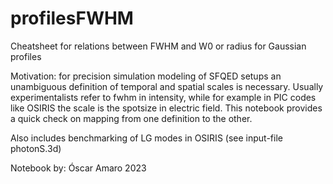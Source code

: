 # profilesFWHM
Cheatsheet for relations between FWHM and W0 or radius for Gaussian profiles

Motivation: for precision simulation modeling of SFQED setups an unambiguous definition of temporal and spatial scales is necessary. Usually experimentalists refer to fwhm in intensity, while for example in PIC codes like OSIRIS the scale is the spotsize in electric field. This notebook provides a quick check on mapping from one definition to the other.

Also includes benchmarking of LG modes in OSIRIS (see input-file photonS.3d)

Notebook by: Óscar Amaro 2023
